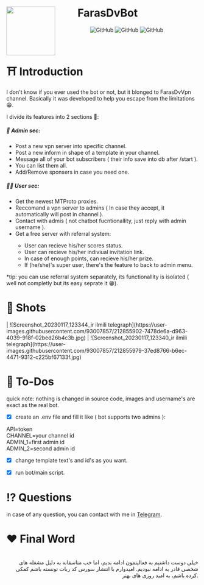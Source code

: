 <h1 style="margin-right: 100px;" align="center"> <img src="https://user-images.githubusercontent.com/93007857/212833886-58ce3c54-16c2-46fe-aeef-ec6be4446cba.png"
  width="128"
  height="128"
  style="float:left;">
  FarasDvBot
</h1>
<p align="center">
  <img alt="GitHub" src="https://img.shields.io/github/languages/code-size/YOUSSSOF/FarasDvBot?color=blueviolet">
  <img alt="GitHub" src="https://img.shields.io/github/last-commit/YOUSSSOF/FarasDVBot?color=blueviolet">
  <img alt="GitHub" src="https://img.shields.io/github/languages/top/YOUSSSOF/FarasDvBot?color=blueviolet">
</p>

</br>

<h1>⛩ Introduction</h1>
I don't know if you ever used the bot or not, but it blonged to FarasDvVpn channel. Basically it was developed to help you escape from the limitations 😁.

I divide its features into 2 sections 🤠:

<h5>👺 Admin sec:</h5>
<ul>
    <li>Post a new vpn server into specific channel.</li>
    <li>Post a new inform in shape of a template in your channel.</li>
    <li>Message all of your bot subscribers ( their info save into db after /start ).</li>
    <li>You can list them all.</li>
    <li>Add/Remove sponsers in case you need one.</li>
</ul>
<h5>🙆‍♂️ User sec:</h5>
<ul>
  <li>Get the newest MTProto proxies.</li>
  <li>Reccomand a vpn server to admins ( In case they accept, it automatically will post in channel ).</li>
  <li>Contact with admis ( not chatbot fucntionallity, just reply with admin username ).</li>
  <li>Get a free server with referral system: </li>
  <ul>
    <li>User can recieve his/her scores status.</li>
    <li>User can recieve his/her indiviual invitation link.</li>
    <li>In case of enough points, can recieve his/her prize.</li>
    <li>If (he/she)'s super user, there's the feature to back to admin menu.</li>
  </ul>
</ul>

*tip: you can use referral system separately, its functionallity is isolated ( well not completly but its easy seprate it 😁). 


<h1>📸 Shots</h1>
| ![Screenshot_20230117_123344_ir ilmili telegraph](https://user-images.githubusercontent.com/93007857/212855902-7478de6a-d963-4039-918f-02bed26b4c3b.jpg) | ![Screenshot_20230117_123340_ir ilmili telegraph](https://user-images.githubusercontent.com/93007857/212855979-37ed8766-b6ec-4471-9312-c225bf67133f.jpg)

<h1>🎯 To-Dos</h1>

quick note: nothing is changed in source code, images and username's are exact as the real bot.

* [x] create an .env file and fill it like ( bot supports two admins ):

API=token</br>
CHANNEL=your channel id</br>
ADMIN_1=first admin id</br>
ADMIN_2=second admin id</br>

* [x] change template text's and id's as you want.
* [x] run bot/main script.


<h1>⁉ Questions</h1>
in case of any question, you can contact with me in <a href="https://t.me/YOUDESOF">Telegram</a>.

<h1>❤️ Final Word</h1>
</br>
<div style="text-align: right">
خیلی دوست داشتیم به فعالیتمون ادامه بدیم، اما خب متاسفانه به دلیل مشغله های شخصی قادر به ادامه نبودیم. امیدوارم با انتشار سورس کد ربات تونسته باشم کمکی کرده باشم، به امید روزی های بهتر.
</div>
